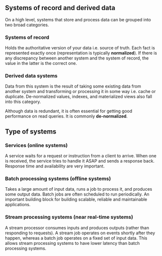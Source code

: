 ## Systems of record and derived data

On a high level, systems that store and process data can be grouped into two broad categories.

### Systems of record

Holds the authoritative version of your data i.e. source of truth. Each fact is represented exactly once (representation is typically **normalized**). If there is any discrepancy between another system and the system of record, the value in the latter is the correct one.

### Derived data systems

Data from this system is the result of taking some existing data from another system and transforming or processing it in some way i.e. cache or duplicate. De-normalized values, indexes, and materialized views also fall into this category.

Although data is redundant, it is often essential for getting good performance on read queries. It is commonly **de-normalized**.

## Type of systems

### Services (online systems)

A service waits for a request or instruction from a client to arrive. When one is received, the service tries to handle it ASAP and sends a response back. Response time and availability are very important.

### Batch processing systems (offline systems)

Takes a large amount of input data, runs a job to process it, and produces some output data. Batch jobs are often scheduled to run periodically. An important building block for building scalable, reliable and maintainable applications.

### Stream processing systems (near real-time systems)

A stream processor consumes inputs and produces outputs (rather than responding to requests). A stream job operates on events shortly after they happen, whereas a batch job operates on a fixed set of input data. This allows stream processing systems to have lower latency than batch processing systems.
